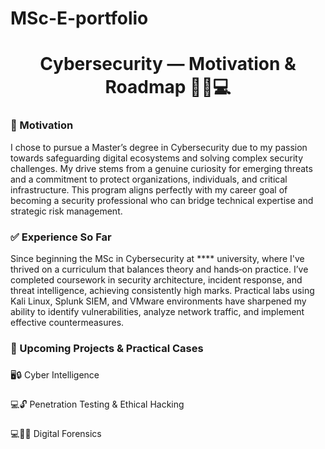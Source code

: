 # MSc-E-portfolio

<h1 align="center">Cybersecurity — Motivation & Roadmap 🕵️‍♂️💻</h1>

###

<h3 align="left">🎯 Motivation </h3>

<p align="left">I chose to pursue a Master’s degree in Cybersecurity due to my passion towards safeguarding digital ecosystems and solving complex security challenges. My drive stems from a genuine curiosity for emerging threats and a commitment to protect organizations, individuals, and critical infrastructure. This program aligns perfectly with my career goal of becoming a security professional who can bridge technical expertise and strategic risk management.</p>

###

<h3 align="left">✅ Experience So Far </h3>

<p align="left">Since beginning the MSc in Cybersecurity at **** university, where I've thrived on a curriculum that balances theory and hands‑on practice. I’ve completed coursework in security architecture, incident response, and threat intelligence, achieving consistently high marks. Practical labs using Kali Linux, Splunk SIEM, and VMware environments have sharpened my ability to identify vulnerabilities, analyze network traffic, and implement effective countermeasures.
</p>


<h3 align="left">🚀 Upcoming Projects & Practical Cases</h3>

###

🖥️🔒 Cyber Intelligence  

###

💻🔓 Penetration Testing & Ethical Hacking 

###

💻🕵️‍♂️ Digital Forensics 

###
